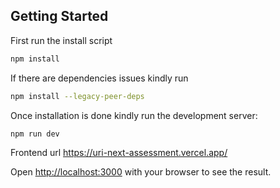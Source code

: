 ## Getting Started
First run the install script 
```bash
npm install
```
If there are dependencies issues kindly run

```bash
npm install --legacy-peer-deps
```

Once installation is done kindly run the development server:

```bash
npm run dev
```

Frontend url
https://uri-next-assessment.vercel.app/

Open [http://localhost:3000](http://localhost:3000) with your browser to see the result.

